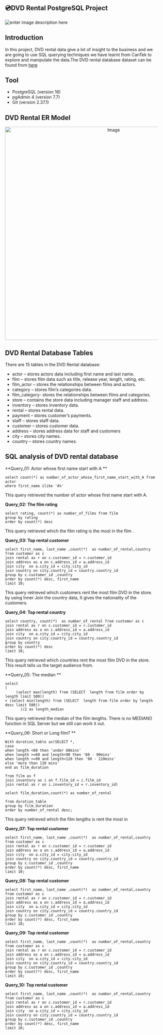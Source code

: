 ## 💿DVD Rental PostgreSQL Project


![enter image description here](https://img.lemde.fr/2022/05/04/0/0/5760/3840/800/0/75/0/f5f9669_1651669070859-rea9343106-1.jpg)

##  Introduction
In this project, DVD rental data give a lot of insight to the business and we are going to use SQL querying techniques we have learnt from CanTek to explore and manipulate the data.The DVD rental database dataset can be found from [here](https://www.postgresqltutorial.com/postgresql-getting-started/postgresql-sample-database/)


## Tool
 - PostgreSQL (version 16)
 - pgAdmin 4 (version 7.7)
 - Git (version 2.37.1)

##  DVD Rental ER Model
<p align="center">
  <img src="https://github.com/gordonkwokkwok/DVD-Rental-PostgreSQL-Project/assets/112631794/5c55cbde-9e67-4363-99bc-177bf7903882" alt="Image" width="700">
</p>

##  DVD Rental Database Tables
There are 15 tables in the DVD Rental database:

- actor – stores actors data including first name and last name.
- film – stores film data such as title, release year, length, rating, etc.
- film_actor – stores the relationships between films and actors.
- category – stores film’s categories data.
- film_category- stores the relationships between films and categories.
- store – contains the store data including manager staff and address.
- inventory – stores inventory data.
- rental – stores rental data.
- payment – stores customer’s payments.
- staff – stores staff data.
- customer – stores customer data.
- address – stores address data for staff and customers
- city – stores city names.
- country – stores country names.

## SQL analysis of DVD rental database

**Query_01: Actor whose first name start with A **

    select count(*) as number_of_actor_whose_first_name_start_with_A from actor
    where first_name ilike 'A%'

This query retrieved the number of actor whose first name start with A.

**Query_02: The film rating**

    select rating, count(*) as number_of_films from film
    group by rating
    order by count(*) desc

This query retrieved which the film rating is the most in the film .

**Query_03: Top rental customer**

    select first_name, last_name ,count(*)  as number_of_rental,country from customer as c
    join rental as r on c.customer_id = r.customer_id
    join address as a on c.address_id = a.address_id
    join city  on a.city_id = city.city_id
    join country on city.country_id = country.country_id
    group by c.customer_id ,country
    order by count(*) desc, first_name
    limit 10;

This query retrieved which customers rent the most film DVD in the store. by using Inner Join the country data, It gives the nationality of the customers.

**Query_04: Top rental country**

    select country, count(*)  as number_of_rental from customer as c
    join rental as r on c.customer_id = r.customer_id
    join address as a on c.address_id = a.address_id
    join city  on a.city_id = city.city_id
    join country on city.country_id = country.country_id
    group by country
    order by count(*) desc
    limit 10;

This query retrieved which countries rent the most film DVD in the store. This result tells us the target audience from.

**Query_05: The median **

    select
    (
	     (select max(length) from (SELECT  length from film order by length limit 500))
    + (select min(length) from (SELECT  length from film order by length desc limit 500))
	       )/2 as length_median

This query retrieved the median of the film lengths. There is no MEDIAN() function in SQL Server but we still can work it out.

**Query_06: Short or Long film? **

    With duration_table as(SELECT *,
    case 
    when length <60 then 'under 60mins'
    when length >=60 and length<90 then '60 - 90mins'
    when length >=90 and length<120 then '90 - 120mins'
    else 'more than 120 mins'
    end as film_duration

    from film as f
    join inventory as i on f.film_id = i.film_id
    join rental as r on i.inventory_id = r.inventory_id)

    select film_duration,count(*) as number_of_rental
  
    from duration_table
    group by film_duration
    order by number_of_rental desc;
  
 This query retrieved which the film lengths is rent the most in 

    
**Query_07: Top rental customer**

    select first_name, last_name ,count(*)  as number_of_rental,country from customer as c
    join rental as r on c.customer_id = r.customer_id
    join address as a on c.address_id = a.address_id
    join city  on a.city_id = city.city_id
    join country on city.country_id = country.country_id
    group by c.customer_id ,country
    order by count(*) desc, first_name
    limit 10;

    
**Query_08: Top rental customer**

    select first_name, last_name ,count(*)  as number_of_rental,country from customer as c
    join rental as r on c.customer_id = r.customer_id
    join address as a on c.address_id = a.address_id
    join city  on a.city_id = city.city_id
    join country on city.country_id = country.country_id
    group by c.customer_id ,country
    order by count(*) desc, first_name
    limit 10;

    
**Query_09: Top rental customer**

    select first_name, last_name ,count(*)  as number_of_rental,country from customer as c
    join rental as r on c.customer_id = r.customer_id
    join address as a on c.address_id = a.address_id
    join city  on a.city_id = city.city_id
    join country on city.country_id = country.country_id
    group by c.customer_id ,country
    order by count(*) desc, first_name
    limit 10;


**Query_10: Top rental customer**

    select first_name, last_name ,count(*)  as number_of_rental,country from customer as c
    join rental as r on c.customer_id = r.customer_id
    join address as a on c.address_id = a.address_id
    join city  on a.city_id = city.city_id
    join country on city.country_id = country.country_id
    group by c.customer_id ,country
    order by count(*) desc, first_name
    limit 10;
